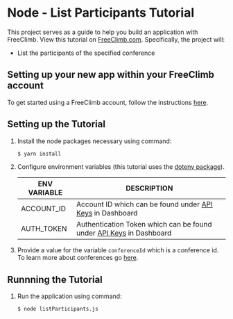 # Node - List Participants Tutorial

This project serves as a guide to help you build an application with FreeClimb. View this tutorial on [FreeClimb.com](https://docs.freeclimb.com/docs/list-conference-participants#section-javascript). Specifically, the project will:

- List the participants of the specified conference   

## Setting up your new app within your FreeClimb account

To get started using a FreeClimb account, follow the instructions [here](https://docs.freeclimb.com/docs/getting-started-with-freeclimb).

## Setting up the Tutorial

1. Install the node packages necessary using command:

   ```bash
   $ yarn install
   ```

2. Configure environment variables (this tutorial uses the [dotenv package](https://www.npmjs.com/package/dotenv)).

   | ENV VARIABLE            | DESCRIPTION                                                                                                                                                                             |
   | ----------------------- | --------------------------------------------------------------------------------------------------------------------------------------------------------------------------------------- |
   | ACCOUNT_ID              | Account ID which can be found under [API Keys](https://www.freeclimb.com/dashboard/portal/account/authentication) in Dashboard                                                         |
   | AUTH_TOKEN              | Authentication Token which can be found under [API Keys](https://www.freeclimb.com/dashboard/portal/account/authentication) in Dashboard                                               |

3. Provide a value for the variable `conferenceId` which is a conference id. To learn more about conferences go [here](https://docs.freeclimb.com/reference/conferences-2).

## Runnning the Tutorial

1. Run the application using command:

   ```bash
   $ node listParticipants.js
   ```

